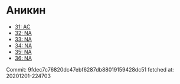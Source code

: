# Аникин
- [31: AC](31.md)
- [32: NA](32.md)
- [33: NA](33.md)
- [34: NA](34.md)
- [35: NA](35.md)
- [36: NA](36.md)

Commit: 9fdec7c76820dc47ebf6287db88019159428dc51
 fetched at: 20201201-224703
